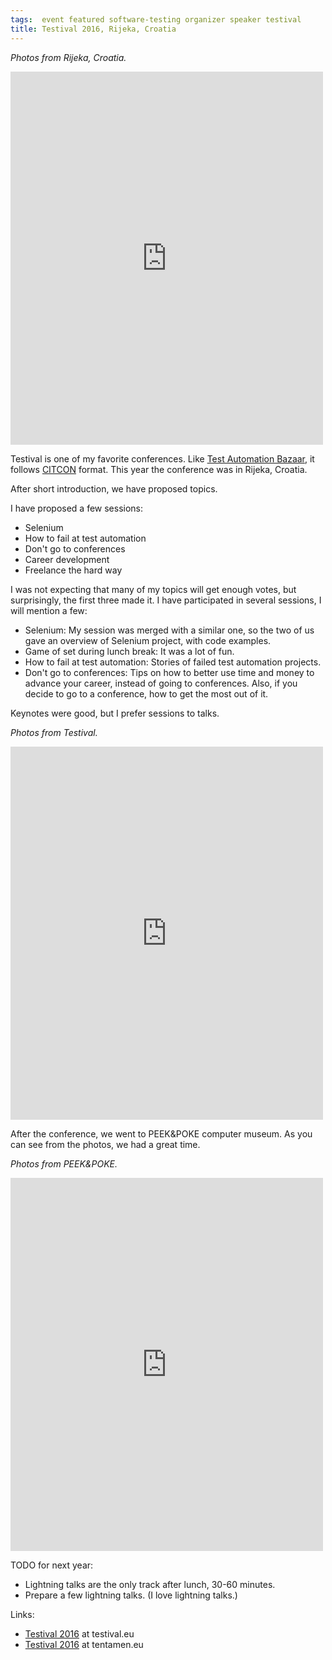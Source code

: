 ```yaml
---
tags:  event featured software-testing organizer speaker testival
title: Testival 2016, Rijeka, Croatia
---
```

_Photos from Rijeka, Croatia._
<iframe src="https://www.facebook.com/plugins/post.php?href=https%3A%2F%2Fwww.facebook.com%2Fmedia%2Fset%2F%3Fset%3Da.10154558760457290.1073741914.735252289%26type%3D3&width=500" width="500" height="597" style="border:none;overflow:hidden" scrolling="no" frameborder="0" allowTransparency="true"></iframe>

Testival is one of my favorite conferences. Like [Test Automation Bazaar](/test-automation-bazaar), it follows [CITCON](/citcon) format. This year the conference was in Rijeka, Croatia.

After short introduction, we have proposed topics.

I have proposed a few sessions:

- Selenium
- How to fail at test automation
- Don't go to conferences
- Career development
- Freelance the hard way

I was not expecting that many of my topics will get enough votes, but surprisingly, the first three made it. I have participated in several sessions, I will mention a few:

- Selenium: My session was merged with a similar one, so the two of us gave an overview of Selenium project, with code examples.
- Game of set during lunch break: It was a lot of fun.
- How to fail at test automation: Stories of failed test automation projects.
- Don't go to conferences: Tips on how to better use time and money to advance your career, instead of going to conferences. Also, if you decide to go to a conference, how to get the most out of it.

Keynotes were good, but I prefer sessions to talks.

_Photos from Testival._
<iframe src="https://www.facebook.com/plugins/post.php?href=https%3A%2F%2Fwww.facebook.com%2Fmedia%2Fset%2F%3Fset%3Da.10154558773282290.1073741916.735252289%26type%3D3&width=500" width="500" height="597" style="border:none;overflow:hidden" scrolling="no" frameborder="0" allowTransparency="true"></iframe>

After the conference, we went to PEEK&POKE computer museum. As you can see from the photos, we had a great time.

_Photos from PEEK&POKE._
<iframe src="https://www.facebook.com/plugins/post.php?href=https%3A%2F%2Fwww.facebook.com%2Fmedia%2Fset%2F%3Fset%3Da.10154558763702290.1073741915.735252289%26type%3D3&width=500" width="500" height="597" style="border:none;overflow:hidden" scrolling="no" frameborder="0" allowTransparency="true"></iframe>

TODO for next year:

- Lightning talks are the only track after lunch, 30-60 minutes.
- Prepare a few lightning talks. (I love lightning talks.)

Links:

- [Testival 2016](http://www.testival.eu/) at testival.eu
- [Testival 2016](http://blog.tentamen.eu/report-on-testival-2016/) at tentamen.eu
